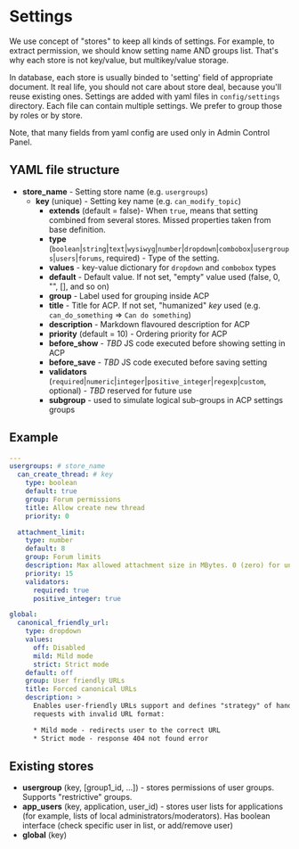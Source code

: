 Settings
========

We use concept of "stores" to keep all kinds of settings. For example, to extract permission, we should know
setting name AND groups list. That's why each store is not key/value, but multikey/value storage.

In database, each store is usually binded to 'setting' field of appropriate document. It real life, you should not care
about store deal, because you'll reuse existing ones. Settings are added with yaml files in `config/settings` directory.
Each file can contain multiple settings. We prefer to group those by roles or by store.

Note, that many fields from yaml config are used only in Admin Control Panel.

YAML file structure
-------------------

- **store_name** - Setting store name (e.g. `usergroups`)
    - **key** (unique) - Setting key name (e.g. `can_modify_topic`)
        - **extends** (default = false)- When `true`, means that setting combined
          from several stores. Missed properties taken from base definition.
        - **type**
          (`boolean`|`string`|`text`|`wysiwyg`|`number`|`dropdown`|`combobox`|`usergroups`|`users`|`forums`,
          required) - Type of the setting.
        - **values** - key-value dictionary for `dropdown` and `combobox` types
        - **default** - Default value. If not set, "empty" value used (false, 0, "", [], and so on)
        - **group** - Label used for grouping inside ACP
        - **title** - Title for ACP. If not set, "humanized" *key* used (e.g.
          `can_do_something` => `Can do something`)
        - **description** - Markdown flavoured description for ACP
        - **priority** (default = 10) - Ordering priority for ACP
        - **before_show** - *TBD* JS code executed before showing setting in ACP
        - **before_save** - *TBD* JS code executed before saving setting
        - **validators**
          (`required`|`numeric`|`integer`|`positive_integer`|`regexp`|`custom`,
          optional) - *TBD* reserved for future use
        - **subgroup** - used to simulate logical sub-groups in ACP settings groups


Example
-------

``` yaml
---
usergroups: # store_name
  can_create_thread: # key
    type: boolean
    default: true
    group: Forum permissions
    title: Allow create new thread
    priority: 0

  attachment_limit:
    type: number
    default: 8
    group: Forum limits
    description: Max allowed attachment size in MBytes. 0 (zero) for unlimited.
    priority: 15
    validators:
      required: true
      positive_integer: true

global:
  canonical_friendly_url:
    type: dropdown
    values:
      off: Disabled
      mild: Mild mode
      strict: Strict mode
    default: off
    group: User friendly URLs
    title: Forced canonical URLs
    description: >
      Enables user-friendly URLs support and defines "strategy" of handling
      requests with invalid URL format:

      * Mild mode - redirects user to the correct URL
      * Strict mode - response 404 not found error
```

Existing stores
---------------

- **usergroup** (key, [group1_id, ...]) - stores permissions of user groups. Supports "restrictive" groups.
- **app_users** (key, application, user_id) - stores user lists for applications
    (for example, lists of local administrators/moderators). Has boolean interface (check specific user in list,
    or add/remove user)
- **global** (key)
